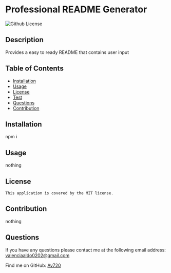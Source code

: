 
  
  # Professional README Generator


![Github License](https://img.shields.io/badge/license-MIT-red.svg)

## Description 
Provides a easy to ready README that contains user input

## Table of Contents 

- [Installation](#installation)
- [Usage](#usage)
- [License](#license)
- [Test](#test)
- [Questions](#questions)
- [Contribution](#contribution)

## Installation 
npm i

## Usage 
nothing 

## License
    This application is covered by the MIT license.

## Contribution 
nothing

## Questions 
If you have any questions please contact me at the following email address: valenciaaldo0202@gmail.com

Find me on GitHub: [Av720](Https://github.com/Av720)

